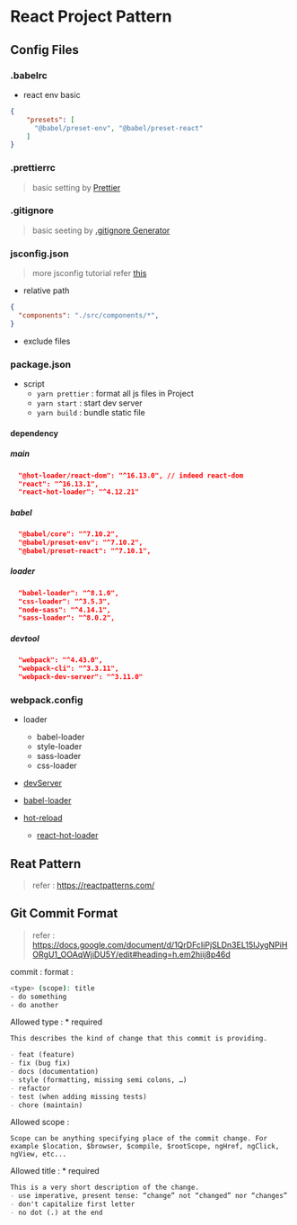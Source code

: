 # React Project Pattern

## Config Files

### .babelrc
- react env basic
  
```json
{
    "presets": [
      "@babel/preset-env", "@babel/preset-react"
    ]
}
```

### .prettierrc
> basic setting by [Prettier](https://prettier.io/docs/en/configuration.html#basic-configuration) 

### .gitignore
> basic seeting by [.gitignore Generator](https://marketplace.visualstudio.com/items?itemName=piotrpalarz.vscode-gitignore-generator)

### jsconfig.json
> more jsconfig tutorial refer [this](https://zhuanlan.zhihu.com/p/55644953)

- relative path 
````json
{
  "components": "./src/components/*", 
}
````

- exclude files

### package.json

- script 
  - `yarn prettier` : format all js files in Project
  - `yarn start` : start dev server
  - `yarn build` : bundle static file
#### dependency
##### main

````json
  "@hot-loader/react-dom": "^16.13.0", // indeed react-dom
  "react": "^16.13.1",
  "react-hot-loader": "^4.12.21"
````

##### babel
````json
  "@babel/core": "^7.10.2",
  "@babel/preset-env": "^7.10.2",
  "@babel/preset-react": "^7.10.1",
````
##### loader 
````json
  "babel-loader": "^8.1.0",
  "css-loader": "^3.5.3",
  "node-sass": "^4.14.1",
  "sass-loader": "^8.0.2",
````
##### devtool
````json
  "webpack": "^4.43.0",
  "webpack-cli": "^3.3.11",
  "webpack-dev-server": "^3.11.0"
````

### webpack.config
- loader 
  - babel-loader
  - style-loader
  - sass-loader
  - css-loader
  
- [devServer](https://webpack.js.org/configuration/dev-server/)
- [babel-loader](https://babeljs.io/docs/en/babel-preset-react)
- [hot-reload](https://medium.com/frochu/react-%E6%95%B4%E5%90%88-hot-module-replacement-cc4721a432af)
  - [react-hot-loader](https://github.com/gaearon/react-hot-loader)

## Reat Pattern
> refer : https://reactpatterns.com/

## Git Commit Format
> refer : https://docs.google.com/document/d/1QrDFcIiPjSLDn3EL15IJygNPiHORgU1_OOAqWjiDU5Y/edit#heading=h.em2hiij8p46d

commit : 
format : 
```sh
<type> (scope): title
- do something
- do another 
````
Allowed type : * required

```md
This describes the kind of change that this commit is providing.

- feat (feature)
- fix (bug fix)
- docs (documentation)
- style (formatting, missing semi colons, …)
- refactor
- test (when adding missing tests)
- chore (maintain)
```

Allowed scope : 

```
Scope can be anything specifying place of the commit change. For example $location, $browser, $compile, $rootScope, ngHref, ngClick, ngView, etc...
```

Allowed title : * required

```md
This is a very short description of the change.
- use imperative, present tense: “change” not “changed” nor “changes”
- don't capitalize first letter
- no dot (.) at the end
```



